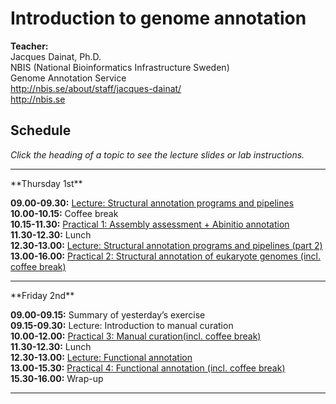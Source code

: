 # Introduction to genome annotation

**Teacher:**    
Jacques Dainat, Ph.D.   
NBIS (National Bioinformatics Infrastructure Sweden)    
Genome Annotation Service   
<http://nbis.se/about/staff/jacques-dainat/>    
<http://nbis.se>    

## Schedule

*Click the heading of a topic to see the lecture slides or lab instructions.*

<hr>
**Thursday 1st**

**09.00-09.30:** [Lecture: Structural annotation programs and pipelines](https://github.com/SGBC/course/blob/master/docs/nbis_annotation/slides/Functional_annotation.pptx)   
**10.00-10.15:** Coffee break    
**10.15-11.30:** [Practical 1: Assembly assessment + Abinitio annotation](practical_session/practical1.md)   
**11.30-12.30:** Lunch   
**12.30-13.00:** [Lecture: Structural annotation programs and pipelines (part 2)](https://github.com/SGBC/course/blob/master/docs/nbis_annotation/slides/Functional_annotation.pptx)  
**13.00-16.00:** [Practical 2: Structural annotation of eukaryote genomes (incl. coffee break)](practical_session/practical2.md)<br/>

<hr>
**Friday 2nd**

**09.00-09.15:** Summary of yesterday’s exercise  
**09.15-09.30:**  Lecture: Introduction to manual curation  
**10.00-12.00:** [Practical 3: Manual curation(incl. coffee break)](practical_session/practical3_manualCuration.md)  
**11.30-12.30:** Lunch   
**12.30-13.00:** [Lecture: Functional annotation](https://github.com/SGBC/course/blob/master/docs/nbis_annotation/slides/Structural_annotation.pptx)    
**13.00-15.30:** [Practical 4: Functional annotation (incl. coffee break)](practical_session/practical4_funcAnnotInterp.md)  
**15.30-16.00:** Wrap-up   

<hr>
